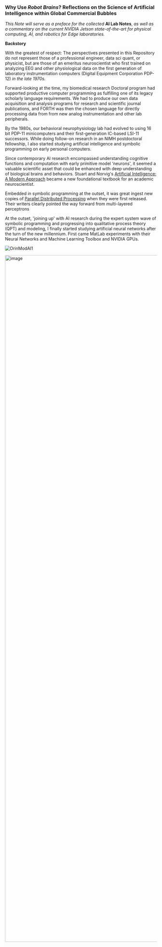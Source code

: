 ### Why Use *Robot Brains*?  Reflections on the Science of Artificial Intelligence within Global Commercial Bubbles

*This Note will serve as a preface for the collected* **AI Lab Notes**, *as well as a commentary on the current NVIDIA Jetson state-of-the-art for physical computing, AI, and robotics for Edge laboratories.*

**Backstory**

With the greatest of respect: The perspectives presented in this Repository do not represent those of a professional engineer, data sci quant, or physicist, but are those of an emeritus neuroscientist who first trained on analyzing EEG and other physiological data on the first generation of laboratory instrumentation computers (Digital Equipment Corporation PDP-12) *in the late 1970s.*

Forward-looking at the time, my biomedical research Doctoral program had supported productive computer programming as fulfilling one of its legacy scholarly language requirements. We had to produce our own data acquisition and analysis programs for research and scientific journal publications, and FORTH was then the chosen language for directly processing data from from new analog instrumentation and other lab peripherals.

By the 1980s, our behavioral neurophysiology lab had evolved to using 16 bit PDP-11 minicomputers and their first-generation IC-based LSI-11 successors. While doing follow-on research in an NIMH postdoctoral fellowship, I also started studying artificial intelligence and symbolic programming on early personal computers.

Since contemporary AI research encompassed understanding cognitive functions and  computation with early primitive model 'neurons', it seemed a valuable scientific asset that could be enhanced with deep understanding of biological brains and behaviors. Stuart and Norvig's [Artificial Intelligence: A Modern Approach](https://en.m.wikipedia.org/wiki/Artificial_Intelligence:_A_Modern_Approach) became a new foundational textbook for an academic neuroscientist.

Embedded in symbolic programming at the outset, it was great ingest new copies of [Parallel Distributed Processing](https://direct.mit.edu/books/monograph/4424/Parallel-Distributed-Processing-Volume) when they were first released.  Their writers clearly pointed the way forward from multi-layered perceptrons

At the outset, 'joining up' with AI research during the expert system wave of symbolic programming and progressing into qualitative process theory (QPT) and modeling, I finally started studying artificial neural networks after the turn of the new millennium.  First came MatLab experiments with their Neural Networks and Machine Learning Toolbox and NVIDIA GPUs.


![OrinModAI1](https://user-images.githubusercontent.com/71346897/173706883-8b9418da-0ce3-4aed-a1ad-c10251d9fb43.png)

<img width="1488" height="2266" alt="image" src="https://github.com/user-attachments/assets/5892bf85-f67d-4038-b6b6-aece56fe839a" />
